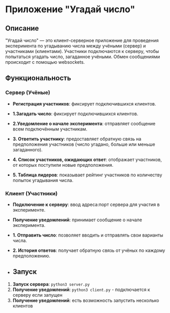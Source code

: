 # Приложение "Угадай число"

## Описание

"Угадай число" — это клиент-серверное приложение для проведения эксперимента по угадыванию числа между учёными (сервер) и участниками (клиентами). Участники подключаются к серверу, чтобы попытаться угадать число, загаданное учёными. Обмен сообщениями происходит с помощью websockets.

## Функциональность

### Сервер (Учёные)

- **Регистрация участников**: фиксирует подключившихся клиентов.

- **1.Загадать число**: фиксирует подключившихся клиентов.

- **2.Уведомление о начале эксперимента**: отправляет сообщение всем подключённым участникам.
- **3. Ответить участнику**: предоставляет обратную связь на предположения участников (число угадано, больше или меньше загаданного).
- **4. Список участников, ожидающих ответ**: отображает участников, от которых поступили новые предположения.
- **5. Таблица лидеров**: показывает рейтинг участников по количеству попыток угадывания числа.

### Клиент (Участники)

- **Подключение к серверу**: ввод адреса:порт сервера для участия в эксперименте.
- **Получение уведомлений**: принимает сообщение о начале эксперимента.
- **1. Отправить число**: позволяет вводить и отправлять свои варианты числа.
- **2. История ответов**: получает обратную связь от учёных по каждому предположению.

- ## Запуск
1. **Запуск сервера**: `python3 server.py`
2. **Получение уведомлений**: `python3 client.py` - подключается к серверу если запущен
3. **Получение уведомлений**: есть возможность запустить несколько клиентов

